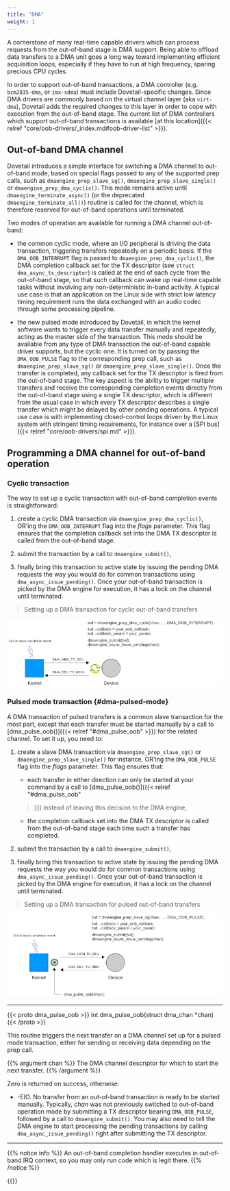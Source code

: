 ```yaml
---
title: "DMA"
weight: 1
---
```


A cornerstone of many real-time capable drivers which can process
requests from the out-of-band stage is DMA support. Being able to
offload data transfers to a DMA unit goes a long way toward
implementing efficient acquisition loops, especially if they have to
run at high frequency, sparing precious CPU cycles.

In order to support out-of-band transactions, a DMA controller
(e.g. `bcm2835-dma`, or `imx-sdma`) must include Dovetail-specific
changes. Since DMA drivers are commonly based on the virtual channel
layer (aka `virt-dma`), Dovetail adds the required changes to this
layer in order to cope with execution from the out-of-band stage. The
current list of DMA controllers which support out-of-band transactions
is available [at this location]({{< relref
"core/oob-drivers/_index.md#oob-driver-list" >}}).

## Out-of-band DMA channel

Dovetail introduces a simple interface for switching a DMA channel to
out-of-band mode, based on special flags passed to any of the
supported prep calls, such as `dmaengine_prep_slave_sg()`,
`dmaengine_prep_slave_single()` or `dmaengine_prep_dma_cyclic()`. This
mode remains active until `dmaengine_terminate_async()` (or the
deprecated `dmaengine_terminate_all()`) routine is called for the
channel, which is therefore reserved for out-of-band operations until
terminated.

Two modes of operation are available for running a DMA channel
out-of-band:

- the common cyclic mode, where an I/O peripheral is driving the data
  transaction, triggering transfers repeatedly on a periodic basis. If
  the `DMA_OOB_INTERRUPT` flag is passed to
  `dmaengine_prep_dma_cyclic()`, the DMA completion callback set for
  the TX descriptor (see `struct dma_async_tx_descriptor`) is called
  at the end of each cycle from the out-of-band stage, so that such
  callback can wake up real-time capable tasks without involving any
  non-deterministic in-band activity. A typical use case is that an
  application on the Linux side with strict low latency timing
  requirement runs the data exchanged with an audio codec through some
  processing pipeline.

- the new pulsed mode introduced by Dovetail, in which the kernel
  software wants to trigger every data transfer manually and
  repeatedly, acting as the master side of the transaction. This mode
  should be available from any type of DMA transaction the out-of-band
  capable driver supports, but the cyclic one. It is turned on by
  passing the `DMA_OOB_PULSE` flag to the corresponding prep call,
  such as `dmaengine_prep_slave_sg()` or
  `dmaengine_prep_slave_single()`. Once the transfer is completed, any
  callback set for the TX descriptor is fired from the out-of-band
  stage. The key aspect is the ability to trigger multiple transfers
  and receive the corresponding completion events directly from the
  out-of-band stage using a single TX descriptor, which is different
  from the usual case in which every TX descriptor describes a single
  transfer which might be delayed by other pending operations.  A
  typical use case is with implementing closed-control loops driven by
  the Linux system with stringent timing requirements, for instance
  over a [SPI bus]({{< relref "core/oob-drivers/spi.md" >}}).

## Programming a DMA channel for out-of-band operation

### Cyclic transaction

The way to set up a cyclic transaction with out-of-band completion
events is straightforward:

1. create a cyclic DMA transaction via `dmaengine_prep_dma_cyclic()`,
OR'ing the `DMA_OOB_INTERRUPT` flag into the _flags_ parameter. This
flag ensures that the completion callback set into the DMA TX
descriptor is called from the out-of-band stage.

2. submit the transaction by a call to `dmaengine_submit()`,

3. finally bring this transaction to active state by issuing the
pending DMA requests the way you would do for common transactions
using `dma_async_issue_pending()`. Once your out-of-band transaction
is picked by the DMA engine for execution, it has a lock on the
channel until terminated.

> Setting up a DMA transaction for cyclic out-of-band transfers

![Alt text](/images/oob-dma-cyclic.png?featherlight=false "Cyclic out-of-band transaction")

### Pulsed mode transaction {#dma-pulsed-mode}

A DMA transaction of pulsed transfers is a common slave transaction
for the most part, except that each transfer must be started manually
by a call to [dma_pulse_oob()]({{< relref "#dma_pulse_oob" >}}) for
the related channel. To set it up, you need to:

1. create a slave DMA transaction via `dmaengine_prep_slave_sg()` or
`dmaengine_prep_slave_single()` for instance, OR'ing the
`DMA_OOB_PULSE` flag into the _flags_ parameter. This flag ensures
that:
	- each transfer in either direction can only be started at your
	command by a call to [dma_pulse_oob()]({{< relref "#dma_pulse_oob"
	>}}) instead of leaving this decision to the DMA engine,

	- the completion callback set into the DMA TX descriptor is called from the
	out-of-band stage each time such a transfer has completed.

2. submit the transaction by a call to `dmaengine_submit()`,

3. finally bring this transaction to active state by issuing the
pending DMA requests the way you would do for common transactions
using `dma_async_issue_pending()`. Once your out-of-band transaction
is picked by the DMA engine for execution, it has a lock on the
channel until terminated.

> Setting up a DMA transaction for pulsed out-of-band transfers

![Alt text](/images/oob-dma-pulsed.png?featherlight=false "Pulsed out-of-band transaction")

---

{{< proto dma_pulse_oob >}}
int dma_pulse_oob(struct dma_chan *chan)
{{< /proto >}}

This routine triggers the next transfer on a DMA channel set up for a
pulsed mode transaction, either for sending or receiving data
depending on the prep call.

{{% argument chan %}}
The DMA channel descriptor for which to start the next transfer.
{{% /argument %}}

Zero is returned on success, otherwise:

- -EIO. No transfer from an out-of-band transaction is ready to be
  started manually. Typically, _chan_ was not previously switched to
  out-of-band operation mode by submitting a TX descriptor bearing
  `DMA_OOB_PULSE`, followed by a call to `dmaengine_submit()`. You may
  also need to tell the DMA engine to start processing the pending
  transactions by calling `dma_async_issue_pending()` right after
  submitting the TX descriptor.

---

{{% notice info %}}
An out-of-band completion handler executes in out-of-band IRQ context,
so you may only run code which is legit there.
{{% /notice %}}

{{<lastmodified>}}

